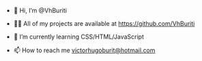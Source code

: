 - 👋 Hi, I’m @VhBuriti

- 👨‍💻 All of my projects are available at https://github.com/VhBuriti

- 🌱 I’m currently learning CSS/HTML/JavaScript

- 📫 How to reach me victorhugoburit@hotmail.com

<!---
VhBuriti/VhBuriti is a ✨ special ✨ repository because its `README.md` (this file) appears on your GitHub profile.
You can click the Preview link to take a look at your changes.
--->
